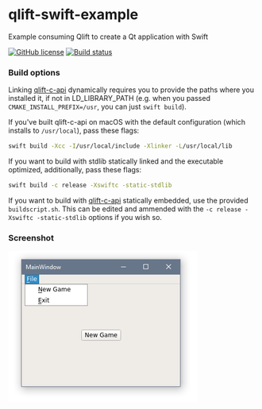 # qlift-swift-example
Example consuming Qlift to create a Qt application with Swift

[![GitHub license](https://img.shields.io/badge/license-MIT-blue.svg)](https://raw.githubusercontent.com/Longhanks/qlift-swift-example/master/LICENSE)
[![Build status](https://api.travis-ci.org/Longhanks/qlift-swift-example.svg?branch=master)](https://travis-ci.org/Longhanks/qlift-swift-example)

### Build options

Linking [qlift-c-api](https://github.com/Longhanks/qlift-c-api/) dynamically requires you to provide the paths where you installed it, if not in LD_LIBRARY_PATH (e.g. when you passed `CMAKE_INSTALL_PREFIX=/usr`, you can just `swift build`).

If you've built qlift-c-api on macOS with the default configuration (which installs to `/usr/local`), pass these flags:

```bash
swift build -Xcc -I/usr/local/include -Xlinker -L/usr/local/lib
```

If you want to build with stdlib statically linked and the executable optimized, additionally, pass these flags:

```bash
swift build -c release -Xswiftc -static-stdlib
```

If you want to build with [qlift-c-api](https://github.com/Longhanks/qlift-c-api/) statically embedded, use the provided `buildscript.sh`. This can be edited and ammended with the `-c release -Xswiftc -static-stdlib` options if you wish so.

### Screenshot

![Screenshot 1](./Deploy/screenshot.png "Screenshot 1")

